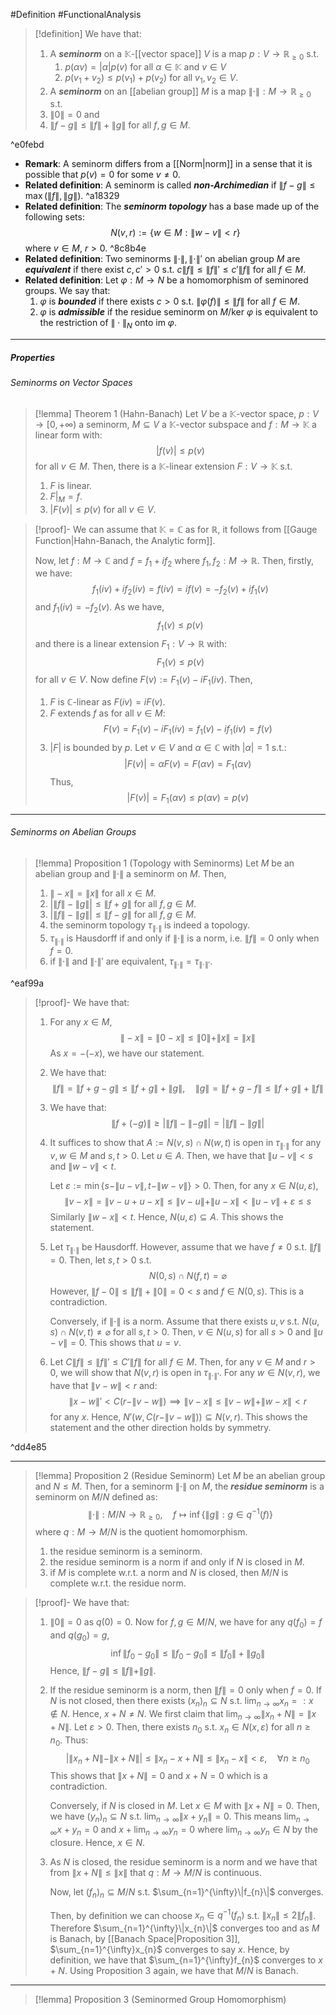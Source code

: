 #Definition #FunctionalAnalysis 

> [!definition]
> We have that:
> 1. A ***seminorm*** on a $\mathbb{K}$-[[vector space]] $V$ is a map $p:V \to \mathbb{R}_{\geq 0}$ s.t. 
> 	 1. $p(\alpha v)=\left| \alpha \right|p(v)$ for all $\alpha\in \mathbb{K}$ and $v\in V$
> 	 2. $p(v_{1}+v_{2})\leq p(v_{1})+p(v_{2})$ for all $v_{1},v_{2}\in V$.
> 2. A ***seminorm*** on an [[abelian group]] $M$ is a map $\|\cdot\|:M\to \mathbb{R}_{\geq 0}$ s.t.
> 	1. $\|0\|=0$ and 
> 	2. $\left\| f-g \right\|\leq \left\| f \right\|+\left\| g \right\|$ for all $f,g\in M$.

^e0febd

- **Remark**: A seminorm differs from a [[Norm|norm]] in a sense that it is possible that $p(v)=0$ for some $v \neq 0$.  
- **Related definition**: A seminorm is called ***non-Archimedian*** if $\left\| f-g \right\|\leq \max(\left\| f \right\|,\left\| g \right\|)$. ^a18329
- **Related definition**: The ***seminorm topology*** has a base made up of the following sets: $$N(v,r):=\{ w\in M:\|w-v\|<r \}$$where $v\in M$, $r>0$. ^8c8b4e
- **Related definition**: Two seminorms $\|\cdot\|,\|\cdot\|'$ on abelian group $M$ are ***equivalent*** if there exist $c,c'>0$ s.t. $c\|f\|\leq \|f\|'\leq c'\|f\|$ for all $f\in M$.
- **Related definition**: Let $\varphi:M\to N$ be a homomorphism of seminored groups. We say that:
  1. $\varphi$ is ***bounded*** if there exists $c>0$ s.t. $\left\| \varphi(f) \right\|\leq \left\| f \right\|$ for all $f\in M$.
  2. $\varphi$ is ***admissible*** if the residue seminorm on $M / \text{ker }\varphi$ is equivalent to the restriction of $\|\cdot\|_{N}$ onto $\text{im }\varphi$.
---
##### Properties
###### Seminorms on Vector Spaces
> [!lemma] Theorem 1 (Hahn-Banach)
> Let $V$ be a $\mathbb{K}$-vector space, $p:V \to [0,+\infty)$ a seminorm, $M \subseteq V$ a $\mathbb{K}$-vector subspace and $f:M \to \mathbb{K}$ a linear form with: $$\left| f(v) \right| \leq p(v)$$for all $v\in M$. Then, there is a $\mathbb{K}$-linear extension $F:V \to \mathbb{K}$ s.t.
> 1. $F$ is linear.
> 2. $F|_{M}=f$.
> 3. $\left| F(v) \right|\leq p(v)$ for all $v\in V$.

> [!proof]-
> We can assume that $\mathbb{K}=\mathbb{C}$ as for $\mathbb{R}$, it follows from [[Gauge Function|Hahn-Banach, the Analytic form]]. 
> 
> Now, let $f:M \to \mathbb{C}$ and $f=f_{1}+if_{2}$ where $f_{1},f_{2}:M\to \mathbb{R}$. Then, firstly, we have: $$f_{1}(iv)+if_{2}(iv)=f(iv)=if(v)=-f_{2}(v)+if_{1}(v)$$
> and $f_{1}(iv)=-f_{2}(v)$. As we have, 
>  $$f_{1}(v) \leq p(v)$$and there is a linear extension $F_{1}:V \to \mathbb{R}$ with: $$F_{1} (v)\leq p(v) $$for all $v\in V$. Now define $F(v):=F_{1}(v)-iF_{1}(iv)$. Then, 
>  1. $F$ is $\mathbb{C}$-linear as $F(iv)=iF(v)$.
>  2. $F$ extends $f$ as for all $v\in M$:$$F(v)=F_{1}(v)-iF_{1}(iv)=f_{1}(v)-if_{1}(iv)=f(v)$$
>  3. $|F|$ is bounded by $p$. Let $v\in V$ and $\alpha\in \mathbb{C}$ with $\left| \alpha \right|=1$ s.t.:
> $$\left| F(v) \right| =\alpha F(v)=F(\alpha v)=F_{1}(\alpha v)$$Thus, $$\left| F(v) \right| =F_{1}(\alpha v)\leq p(\alpha v)=p(v)$$
---
###### Seminorms on Abelian Groups
> [!lemma] Proposition 1 (Topology with Seminorms)
> Let $M$ be an abelian group and $\|\cdot\|$ a seminorm on $M$. Then, 
> 1. $\|-x\|=\|x\|$ for all $x\in M$.
> 2. $\left| \left\| f \right\|-\left\| g \right\| \right|\leq \left\| f+g \right\|$ for all $f,g\in M$.
> 3. $\left| \left\| f \right\|-\left\| g \right\| \right|\leq \left\| f-g \right\|$ for all $f,g\in M$.
> 4. the seminorm topology $\tau_{\|\cdot\|}$ is indeed a topology.
> 5. $\tau_{\|\cdot\|}$ is Hausdorff if and only if $\|\cdot\|$ is a norm, i.e. $\|f\|=0$ only when $f=0$.
> 6. if $\|\cdot\|$ and $\|\cdot\|'$ are equivalent, $\tau_{\|\cdot\|}=\tau_{\|\cdot\|'}$. 

^eaf99a

> [!proof]-
> We have that:
> 1. For any $x\in M$, $$\|-x\|=\|0-x\|\leq \|0\|+\|x\|=\|x\|$$As $x= -(-x)$, we have our statement.
> 2. We have that: $$\left\| f \right\| =\left\| f+g-g \right\|\leq \left\| f+g \right\| +\left\| g \right\|,\quad \left\| g \right\| =\left\| f+g-f \right\| \leq \left\| f+g \right\| +\left\| f \right\|   $$
> 3. We have that: $$\left\| f+(-g) \right\| \geq \left| \left\| f \right\| -\left\| -g \right\|  \right| =\left| \left\| f \right\| -\left\| g \right\|  \right| $$
> 4. It suffices to show that $A:=N(v,s)\cap N(w,t)$ is open in $\tau_{\|\cdot\|}$ for any $v,w\in M$ and $s,t>0$. Let $u\in A$. Then, we have that $\|u-v\|<s$ and $\|w-v\|<t$. 
>    
>    Let $\varepsilon:= \min \{ s-\|u-v\|,t-\|w-v\| \}> 0$. Then, for any $x \in N(u,\varepsilon)$, $$\|v-x\|=\|v-u+u-x\|\leq \|v-u\|+\|u-x\|< \|u-v\|+ \varepsilon\leq s$$Similarly $\|w-x\|< t$. Hence, $N(u,\varepsilon)\subseteq A$. This shows the statement.
> 3. Let $\tau_{\|\cdot\|}$ be Hausdorff. However, assume that we have $f\neq 0$ s.t. $\left\| f \right\|=0$. Then, let $s,t>0$ s.t. $$N(0,s)\cap N(f,t)=\varnothing$$However, $\left\| f-0 \right\|\leq \left\| f \right\|+\left\| 0 \right\|=0<s$ and $f\in N(0,s)$. This is a contradiction. 
>    
>    Conversely, if $\|\cdot\|$ is a norm. Assume that there exists $u,v$ s.t. $N(u,s)\cap N(v,t)\neq \varnothing$ for all $s,t>0$. Then, $v\in N(u,s)$ for all $s > 0$ and $\|u-v\|=0$. This shows that $u=v$.
> 4. Let $C\|f\|\leq \|f\|'\leq C'\|f\|$ for all $f\in M$. Then, for any $v\in M$ and $r>0$, we will show that $N(v,r)$ is open in $\tau_{\|\cdot\|'}$. For any $w\in N(v,r)$, we have that $\|v-w\|<r$ and: $$\|x-w\|'<C(r-\|v-w\| )\implies \|v-x\|\leq \|v-w\|+\|w-x\|<r$$for any $x$. Hence, $N'(w,C(r-\|v-w\|))\subseteq N(v,r)$. This shows the statement and the other direction holds by symmetry.

^dd4e85

---
> [!lemma] Proposition 2 (Residue Seminorm)
> Let $M$ be an abelian group and $N\leq M$. Then, for a seminorm $\|\cdot\|$ on $M$, the ***residue seminorm*** is a seminorm on $M / N$ defined as:$$\|\cdot \|:M / N\to \mathbb{R}_{\geq 0},\quad f\mapsto \inf \{ \|g\|: g\in q^{-1}(f) \}$$where $q:M\to M / N$ is the quotient homomorphism.
> 1. the residue seminorm is a seminorm.
> 2. the residue seminorm is a norm if and only if $N$ is closed in $M$.
> 3. if $M$ is complete w.r.t. a norm and $N$ is closed, then $M / N$ is complete w.r.t. the residue norm.

> [!proof]-
> We have that:
> 1. $\|0\|=0$ as $q(0)=0$. Now for $f,g\in M / N$, we have for any $q(f_{0})=f$ and $q(g_{0})=g$, $$\inf\|f_{0}-g_{0}\|\leq \left\| f_{0}-g_{0} \right\|\leq \left\| f_{0} \right\| +\left\| g_{0} \right\|  $$ Hence, $\|f-g\|\leq \|f\|+\|g\|$. 
> 2. If the residue seminorm is a norm, then $\left\| f \right\|=0$ only when $f=0$. If $N$ is not closed, then there exists $(x_{n})_{n}\subseteq N$ s.t. $\lim_{ n \to \infty }x_{n}=: x\notin N$. Hence, $x+N\neq N$. We first claim that $\lim_{ n \to \infty }\|x_{n}+N\|=\|x+N\|$. Let $\varepsilon>0$. Then, there exists $n_{0}$ s.t. $x_{n}\in N(x,\varepsilon)$ for all $n\geq n_{0}$. Thus: $$\left| \left\| x_{n} +N\right\| -\|x+N\| \right| \leq \left\| x_{n}-x+N \right\|\leq \left\| x_{n}-x \right\| < \varepsilon, \quad \forall n\geq n_{0} $$
>    This shows that $\|x+N\|=0$ and $x+N=0$ which is a contradiction.
>    
>    Conversely, if $N$ is closed in $M$. Let $x\in M$ with $\left\| x+N \right\|=0$. Then, we have $(y_{n})_{n}\subseteq N$ s.t. $\lim_{ n \to \infty }\left\| x+y_{n} \right\|=0$. This means $\lim_{ n \to \infty }x+y_{n}=0$ and $x+\lim_{ n \to \infty }y_{n}=0$ where $\lim_{ n \to \infty }y_{n}\in N$ by the closure. Hence, $x\in N$.
> 3. As $N$ is closed, the residue seminorm is a norm and we have that from $\|x+N\|\leq\|x\|$ that $q:M\to M / N$ is continuous. 
>    
>    Now, let $(f_{n})_{n}\subseteq M / N$ s.t. $\sum_{n=1}^{\infty}\|f_{n}\|$ converges.
>    
>    Then, by definition we can choose $x_{n}\in q^{-1}(f_{n})$ s.t. $\|x_{n}\|\leq 2\|f_{n}\|$. Therefore $\sum_{n=1}^{\infty}\|x_{n}\|$ converges too and as $M$ is Banach, by [[Banach Space|Proposition 3]], $\sum_{n=1}^{\infty}x_{n}$ converges to say $x$. Hence, by definition, we have that $\sum_{n=1}^{\infty}f_{n}$ converges to $x+N$. Using Proposition 3 again, we have that $M / N$ is Banach.

---
> [!lemma] Proposition 3 (Seminormed Group Homomorphism)
> 